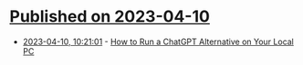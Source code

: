 # [Published on 2023-04-10](index.md)

* [2023-04-10, 10:21:01](https://lobste.rs/s/0axely/how_run_chatgpt_alternative_on_your_local) - [How to Run a ChatGPT Alternative on Your Local PC](https://www.tomshardware.com/news/running-your-own-chatbot-on-a-single-gpu)
